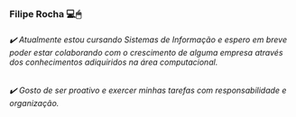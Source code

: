 ### Filipe Rocha 💻🖱

###### ✔️ Atualmente estou cursando Sistemas de Informação e espero em breve poder estar colaborando com o crescimento de alguma empresa através dos conhecimentos adiquiridos na área computacional.

###### ✔️ Gosto de ser proativo e exercer minhas tarefas com responsabilidade e organização.
<!--
**Filipevrocha/Filipevrocha** is a ✨ _special_ ✨ repository because its `README.md` (this file) appears on your GitHub profile.

Here are some ideas to get you started:

- 🔭 I’m currently working on ...
- 🌱 I’m currently learning ...
- 👯 I’m looking to collaborate on ...
- 🤔 I’m looking for help with ...
- 💬 Ask me about ...
- 📫 How to reach me: ...
- 😄 Pronouns: ...
- ⚡ Fun fact: ...
-->
